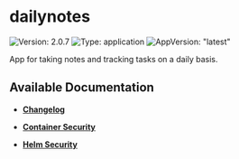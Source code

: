 # dailynotes

![Version: 2.0.7](https://img.shields.io/badge/Version-2.0.7-informational?style=flat-square) ![Type: application](https://img.shields.io/badge/Type-application-informational?style=flat-square) ![AppVersion: "latest"](https://img.shields.io/badge/AppVersion-"latest"-informational?style=flat-square)

App for taking notes and tracking tasks on a daily basis.


## Available Documentation

- [**Changelog**](CHANGELOG)

- [**Container Security**](container-security)

- [**Helm Security**](helm-security)

